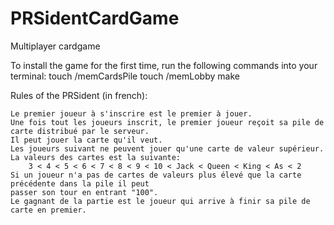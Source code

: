 # PRSidentCardGame
Multiplayer cardgame 


To install the game for the first time, run the following commands into your terminal:
    touch /memCardsPile
    touch /memLobby
    make


Rules of the PRSident (in french):

    Le premier joueur à s'inscrire est le premier à jouer. 
    Une fois tout les joueurs inscrit, le premier joueur reçoit sa pile de carte distribué par le serveur.
    Il peut jouer la carte qu'il veut. 
    Les joueurs suivant ne peuvent jouer qu'une carte de valeur supérieur.
    La valeurs des cartes est la suivante:
        3 < 4 < 5 < 6 < 7 < 8 < 9 < 10 < Jack < Queen < King < As < 2 
    Si un joueur n'a pas de cartes de valeurs plus élevé que la carte précédente dans la pile il peut
    passer son tour en entrant "100".
    Le gagnant de la partie est le joueur qui arrive à finir sa pile de carte en premier.


